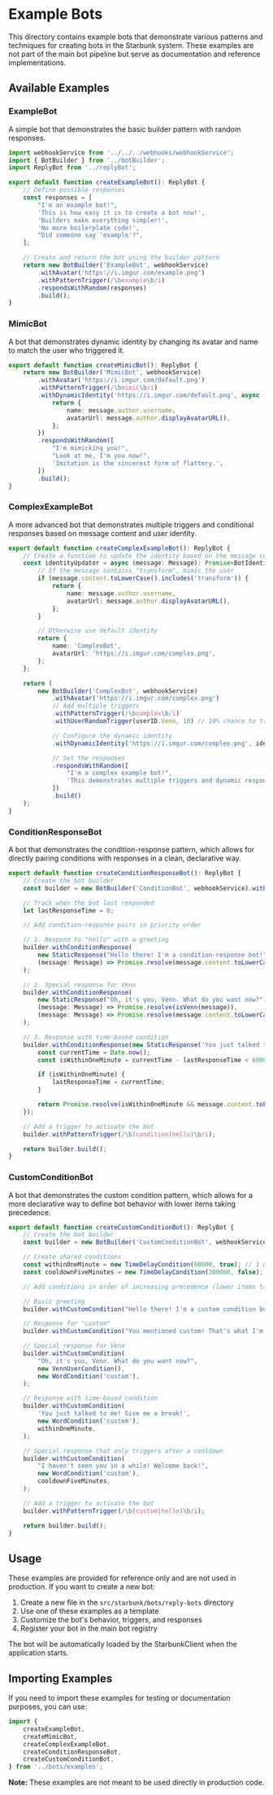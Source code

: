 # Example Bots

This directory contains example bots that demonstrate various patterns and techniques for creating bots in the Starbunk system. These examples are not part of the main bot pipeline but serve as documentation and reference implementations.

## Available Examples

### ExampleBot

A simple bot that demonstrates the basic builder pattern with random responses.

```typescript
import webhookService from '../../../webhooks/webhookService';
import { BotBuilder } from '../botBuilder';
import ReplyBot from '../replyBot';

export default function createExampleBot(): ReplyBot {
	// Define possible responses
	const responses = [
		"I'm an example bot!",
		'This is how easy it is to create a bot now!',
		'Builders make everything simpler!',
		'No more boilerplate code!',
		"Did someone say 'example'?",
	];

	// Create and return the bot using the builder pattern
	return new BotBuilder('ExampleBot', webhookService)
		.withAvatar('https://i.imgur.com/example.png')
		.withPatternTrigger(/\bexample\b/i)
		.respondsWithRandom(responses)
		.build();
}
```

### MimicBot

A bot that demonstrates dynamic identity by changing its avatar and name to match the user who triggered it.

```typescript
export default function createMimicBot(): ReplyBot {
	return new BotBuilder('MimicBot', webhookService)
		.withAvatar('https://i.imgur.com/default.png')
		.withPatternTrigger(/\bmimic\b/i)
		.withDynamicIdentity('https://i.imgur.com/default.png', async (message: Message) => {
			return {
				name: message.author.username,
				avatarUrl: message.author.displayAvatarURL(),
			};
		})
		.respondsWithRandom([
			"I'm mimicking you!",
			"Look at me, I'm you now!",
			'Imitation is the sincerest form of flattery.',
		])
		.build();
}
```

### ComplexExampleBot

A more advanced bot that demonstrates multiple triggers and conditional responses based on message content and user identity.

```typescript
export default function createComplexExampleBot(): ReplyBot {
	// Create a function to update the identity based on the message content
	const identityUpdater = async (message: Message): Promise<BotIdentity> => {
		// If the message contains "transform", mimic the user
		if (message.content.toLowerCase().includes('transform')) {
			return {
				name: message.author.username,
				avatarUrl: message.author.displayAvatarURL(),
			};
		}

		// Otherwise use default identity
		return {
			name: 'ComplexBot',
			avatarUrl: 'https://i.imgur.com/complex.png',
		};
	};

	return (
		new BotBuilder('ComplexBot', webhookService)
			.withAvatar('https://i.imgur.com/complex.png')
			// Add multiple triggers
			.withPatternTrigger(/\bcomplex\b/i)
			.withUserRandomTrigger(userID.Venn, 10) // 10% chance to trigger for Venn

			// Configure the dynamic identity
			.withDynamicIdentity('https://i.imgur.com/complex.png', identityUpdater)

			// Set the responses
			.respondsWithRandom([
				"I'm a complex example bot!",
				'This demonstrates multiple triggers and dynamic responses!',
			])
			.build()
	);
}
```

### ConditionResponseBot

A bot that demonstrates the condition-response pattern, which allows for directly pairing conditions with responses in a clean, declarative way.

```typescript
export default function createConditionResponseBot(): ReplyBot {
	// Create the bot builder
	const builder = new BotBuilder('ConditionBot', webhookService).withAvatar('https://i.imgur.com/example.png');

	// Track when the bot last responded
	let lastResponseTime = 0;

	// Add condition-response pairs in priority order

	// 1. Respond to "hello" with a greeting
	builder.withConditionResponse(
		new StaticResponse("Hello there! I'm a condition-response bot!"),
		(message: Message) => Promise.resolve(message.content.toLowerCase().includes('hello')),
	);

	// 2. Special response for Venn
	builder.withConditionResponse(
		new StaticResponse("Oh, it's you, Venn. What do you want now?"),
		(message: Message) => Promise.resolve(isVenn(message)),
		(message: Message) => Promise.resolve(message.content.toLowerCase().includes('condition')),
	);

	// 3. Response with time-based condition
	builder.withConditionResponse(new StaticResponse('You just talked to me! Give me a break!'), (message: Message) => {
		const currentTime = Date.now();
		const isWithinOneMinute = currentTime - lastResponseTime < 60000; // 1 minute

		if (isWithinOneMinute) {
			lastResponseTime = currentTime;
		}

		return Promise.resolve(isWithinOneMinute && message.content.toLowerCase().includes('condition'));
	});

	// Add a trigger to activate the bot
	builder.withPatternTrigger(/\b(condition|hello)\b/i);

	return builder.build();
}
```

### CustomConditionBot

A bot that demonstrates the custom condition pattern, which allows for a more declarative way to define bot behavior with lower items taking precedence.

```typescript
export default function createCustomConditionBot(): ReplyBot {
	// Create the bot builder
	const builder = new BotBuilder('CustomConditionBot', webhookService).withAvatar('https://i.imgur.com/example.png');

	// Create shared conditions
	const withinOneMinute = new TimeDelayCondition(60000, true); // 1 minute
	const cooldownFiveMinutes = new TimeDelayCondition(300000, false); // 5 minutes

	// Add conditions in order of increasing precedence (lower items take precedence)

	// Basic greeting
	builder.withCustomCondition("Hello there! I'm a custom condition bot!", new WordCondition('hello'));

	// Response for "custom"
	builder.withCustomCondition("You mentioned custom! That's what I'm all about!", new WordCondition('custom'));

	// Special response for Venn
	builder.withCustomCondition(
		"Oh, it's you, Venn. What do you want now?",
		new VennUserCondition(),
		new WordCondition('custom'),
	);

	// Response with time-based condition
	builder.withCustomCondition(
		'You just talked to me! Give me a break!',
		new WordCondition('custom'),
		withinOneMinute,
	);

	// Special response that only triggers after a cooldown
	builder.withCustomCondition(
		"I haven't seen you in a while! Welcome back!",
		new WordCondition('custom'),
		cooldownFiveMinutes,
	);

	// Add a trigger to activate the bot
	builder.withPatternTrigger(/\b(custom|hello)\b/i);

	return builder.build();
}
```

## Usage

These examples are provided for reference only and are not used in production. If you want to create a new bot:

1. Create a new file in the `src/starbunk/bots/reply-bots` directory
2. Use one of these examples as a template
3. Customize the bot's behavior, triggers, and responses
4. Register your bot in the main bot registry

The bot will be automatically loaded by the StarbunkClient when the application starts.

## Importing Examples

If you need to import these examples for testing or documentation purposes, you can use:

```typescript
import {
	createExampleBot,
	createMimicBot,
	createComplexExampleBot,
	createConditionResponseBot,
	createCustomConditionBot,
} from '../bots/examples';
```

**Note:** These examples are not meant to be used directly in production code.
